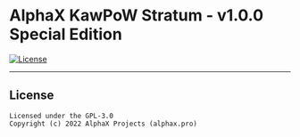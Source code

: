 AlphaX KawPoW Stratum - v1.0.0 Special Edition
================

[![License](https://img.shields.io/badge/license-GPL--3.0-blue)](https://opensource.org/licenses/GPL-3.0)

    
-------

## License
```
Licensed under the GPL-3.0
Copyright (c) 2022 AlphaX Projects (alphax.pro)
```

